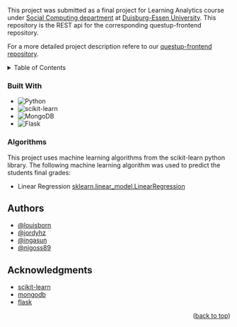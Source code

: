 This project was submitted as a final project for Learning Analytics course under [Social Computing department](https://www.uni-due.de/soco/) at [Duisburg-Essen University](https://www.uni-due.de). This repository is the REST api for the corresponding questup-frontend repository.

For a more detailed project description refere to our [questup-frontend repository](https://github.com/louisborn/questup-frontend).

<!-- TABLE OF CONTENTS -->
<details>
  <summary>Table of Contents</summary>
  <ol>
    <li>
      <a href="#about-the-project">About The Project</a>
      <ul>
        <li><a href="#built-with">Built With</a></li>
      </ul>
      <ul>
        <li><a href="#architecture">Algorithms</a></li>
      </ul>
    </li>
    <li><a href="#authors">Authors</a></li>
    <li><a href="#acknowledgments">Acknowledgments</a></li>
  </ol>
</details>

### Built With

* ![Python](https://img.shields.io/badge/python-3670A0?style=for-the-badge&logo=python&logoColor=ffdd54)
* ![scikit-learn](https://img.shields.io/badge/scikit--learn-%23F7931E.svg?style=for-the-badge&logo=scikit-learn&logoColor=white)
* ![MongoDB](https://img.shields.io/badge/MongoDB-%234ea94b.svg?style=for-the-badge&logo=mongodb&logoColor=white)
* ![Flask](https://img.shields.io/badge/flask-%23000.svg?style=for-the-badge&logo=flask&logoColor=white)

### Algorithms
This project uses machine learning algorithms from the scikit-learn python library. The following machine learning algorithm was used to predict the students final grades:
* Linear Regression [sklearn.linear_model.LinearRegression](https://scikit-learn.org/stable/modules/generated/sklearn.linear_model.LinearRegression.html)


## Authors

- [@louisborn](https://github.com/louisborn)
- [@jordyhz](https://github.com/jordyhz)
- [@ingasun](https://github.com/ingasun)
- [@nigoss89](https://github.com/nigoss89)



<!-- ACKNOWLEDGMENTS -->
## Acknowledgments

 - [scikit-learn](https://scikit-learn.org/stable/index.html)
 - [mongodb](https://www.mongodb.com/)
 - [flask](https://flask.palletsprojects.com/en/2.2.x/)


<p align="right">(<a href="#readme-top">back to top</a>)</p>
